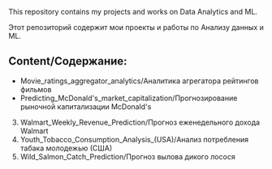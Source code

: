 This repository contains my projects and works on Data Analytics and ML.

Этот репозиторий содержит мои проекты и работы по Анализу данных и ML.

## Content/Содержание:
- Movie_ratings_aggregator_analytics/Аналитика агрегатора рейтингов фильмов
- Predicting_McDonald's_market_capitalization/Прогнозирование рыночной капитализации McDonald's
3. Walmart_Weekly_Revenue_Prediction/Прогноз еженедельного дохода Walmart
4. Youth_Tobacco_Consumption_Analysis_(USA)/Анализ потребления табака молодежью (США)
5.  Wild_Salmon_Catch_Prediction/Прогноз вылова дикого лосося
